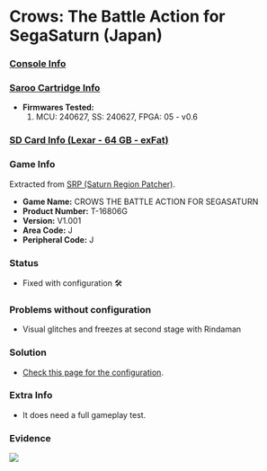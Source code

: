 # Crows: The Battle Action for SegaSaturn (Japan)

### [Console Info](../../../../../Info/Consoles/VA13/README.md)

### [Saroo Cartridge Info](../../../../../Info/Cartridges/RetroGameParadiseStore/1.32F/README.md)

- <b>Firmwares Tested:</b>
  1. MCU: 240627, SS: 240627, FPGA: 05 - v0.6

### [SD Card Info (Lexar - 64 GB - exFat)](../../../../../Info/SdCards/Lexar/64GB/exfat/README.md)

### Game Info

Extracted from [SRP (Saturn Region Patcher)](https://segaxtreme.net/resources/saturn-region-patcher.81/download).

- <b>Game Name:</b> CROWS THE BATTLE ACTION FOR SEGASATURN
- <b>Product Number:</b> T-16806G
- <b>Version:</b> V1.001
- <b>Area Code:</b> J
- <b>Peripheral Code:</b> J

### Status

- Fixed with configuration :hammer_and_wrench:

### Problems without configuration

- Visual glitches and freezes at second stage with Rindaman

### Solution

- [Check this page for the configuration](https://github.com/williamdsw/saroo-configuration-list/blob/master/Regions/Retails/Japan/T-16806G/README.md).

### Extra Info

- It does need a full gameplay test.

### Evidence

[![](https://img.youtube.com/vi/bKRZocULtmM/0.jpg)](https://www.youtube.com/watch?v=bKRZocULtmM)
